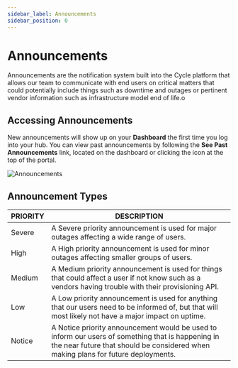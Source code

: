 ```yaml
---
sidebar_label: Announcements
sidebar_position: 0
---
```


# Announcements

Announcements are the notification system built into the Cycle platform that allows our team to communicate with end users on critical matters that could potentially include things such as downtime and outages or pertinent vendor information such as infrastructure model end of life.o
 

## Accessing Announcements

New announcements will show up on your **Dashboard** the first time you log into your hub. You can view past announcements by following the **See Past Announcements** link, located on the dashboard or clicking the icon at the top of the portal.

![Announcements](/imgs/status/announcements/announcements.png)

## Announcement Types

| PRIORITY | DESCRIPTION                                                                                                                                                                            |
| -------- | -------------------------------------------------------------------------------------------------------------------------------------------------------------------------------------- |
| Severe   | A Severe priority announcement is used for major outages affecting a wide range of users.                                                                                              |
| High     | A High priority announcement is used for minor outages affecting smaller groups of users.                                                                                              |
| Medium   | A Medium priority announcement is used for things that could affect a user if not know such as a vendors having trouble with their provisioning API.                                   |
| Low      | A Low priority announcement is used for anything that our users need to be informed of, but that will most likely not have a major impact on uptime.                                   |
| Notice   | A Notice priority announcement would be used to inform our users of something that is happening in the near future that should be considered when making plans for future deployments. |
